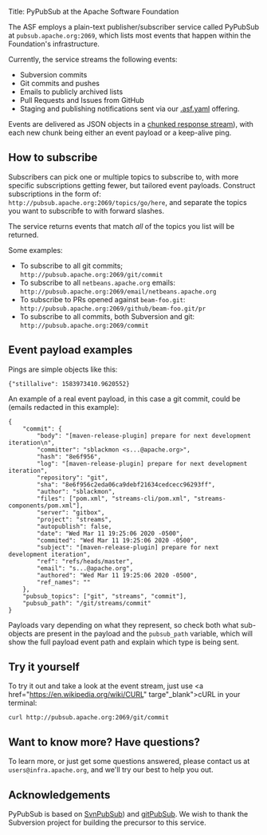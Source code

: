 Title: PyPubSub at the Apache Software Foundation

The ASF employs a plain-text publisher/subscriber service called PyPubSub at `pubsub.apache.org:2069`, which lists most events that happen within the Foundation's infrastructure.

Currently, the service streams the following events:

* Subversion commits
* Git commits and pushes
* Emails to publicly archived lists
* Pull Requests and Issues from GitHub
* Staging and publishing notifications sent via our <a href="https://s.apache.org/asfyaml" target="_blank">.asf.yaml</a> offering.

Events are delivered as JSON objects in a <a href="https://en.wikipedia.org/wiki/Chunked_transfer_encoding" target="_blank">chunked response stream</a>), with each new chunk being either an event payload or a keep-alive ping. 

## How to subscribe
Subscribers can pick one or multiple topics to subscribe to, with more specific subscriptions getting fewer, but tailored event payloads. Construct subscriptions in the form of: `http://pubsub.apache.org:2069/topics/go/here`, and separate the topics you want to subscribfe to with forward slashes. 

The service returns events that match _all_ of the topics you list will be returned.

Some examples:

* To subscribe to all git commits; `http://pubsub.apache.org:2069/git/commit`
* To subscribe to all `netbeans.apache.org` emails: `http://pubsub.apache.org:2069/email/netbeans.apache.org`
* To subscribe to PRs opened against `beam-foo.git`: `http://pubsub.apache.org:2069/github/beam-foo.git/pr`
* To subscribe to all commits, both Subversion and git: `http://pubsub.apache.org:2069/commit`

## Event payload examples

Pings are simple objects like this:
~~~
{"stillalive": 1583973410.9620552}
~~~

An example of a real event payload, in this case a git commit, could be (emails redacted in this example):

~~~
{
	"commit": {
		"body": "[maven-release-plugin] prepare for next development iteration\n",
		"committer": "sblackmon <s...@apache.org>",
		"hash": "8e6f956",
		"log": "[maven-release-plugin] prepare for next development iteration",
		"repository": "git",
		"sha": "8e6f956c2eda06ca9debf21634cedcecc96293ff",
		"author": "sblackmon",
		"files": ["pom.xml", "streams-cli/pom.xml", "streams-components/pom.xml"],
		"server": "gitbox",
		"project": "streams",
		"autopublish": false,
		"date": "Wed Mar 11 19:25:06 2020 -0500",
		"commited": "Wed Mar 11 19:25:06 2020 -0500",
		"subject": "[maven-release-plugin] prepare for next development iteration",
		"ref": "refs/heads/master",
		"email": "s...@apache.org",
		"authored": "Wed Mar 11 19:25:06 2020 -0500",
		"ref_names": ""
	},
	"pubsub_topics": ["git", "streams", "commit"],
	"pubsub_path": "/git/streams/commit"
}
~~~

Payloads vary depending on what they represent, so check both what sub-objects are present in the payload and the `pubsub_path` variable, which will show the full payload event path and explain which type is being sent.

## Try it yourself
To try it out and take a look at the event stream, just use <a href="https://en.wikipedia.org/wiki/CURL" targe"_blank">cURL</a> in your terminal:
~~~
curl http://pubsub.apache.org:2069/git/commit
~~~

## Want to know more? Have questions?
To learn more, or just get some questions answered, please contact us at `users@infra.apache.org`, and we'll try our best to help you out.

## Acknowledgements
PyPubSub is based on <a href="https://paul.querna.org/articles/2010/10/22/evolution-of-apaches-websites/" target="_blank">SvnPubSub</a>) 
and <a href="https://www.apache.org/dev/gitpubsub.html" target="_blank">gitPubSub</a>. We wish to thank the Subversion project for building the precursor to this service.
